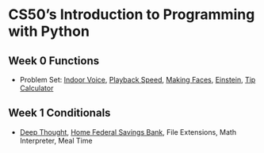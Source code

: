# CS50’s Introduction to Programming with Python

## Week 0 Functions

- Problem Set: [Indoor Voice](indoor), [Playback Speed](), [Making Faces](faces), [Einstein](einstein), [Tip Calculator](tip)

## Week 1 Conditionals

- [Deep Thought](deep), [Home Federal Savings Bank](bank), File Extensions, Math Interpreter, Meal Time

